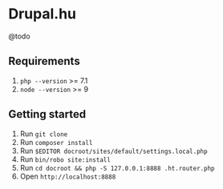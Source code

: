 
# Drupal.hu

@todo


## Requirements

1. `php --version` >= 7.1
1. `node --version` >= 9


## Getting started

1. Run `git clone`
1. Run `composer install`
1. Run `$EDITOR docroot/sites/default/settings.local.php`
1. Run `bin/robo site:install`
1. Run `cd docroot && php -S 127.0.0.1:8888 .ht.router.php`
1. Open `http://localhost:8888`
